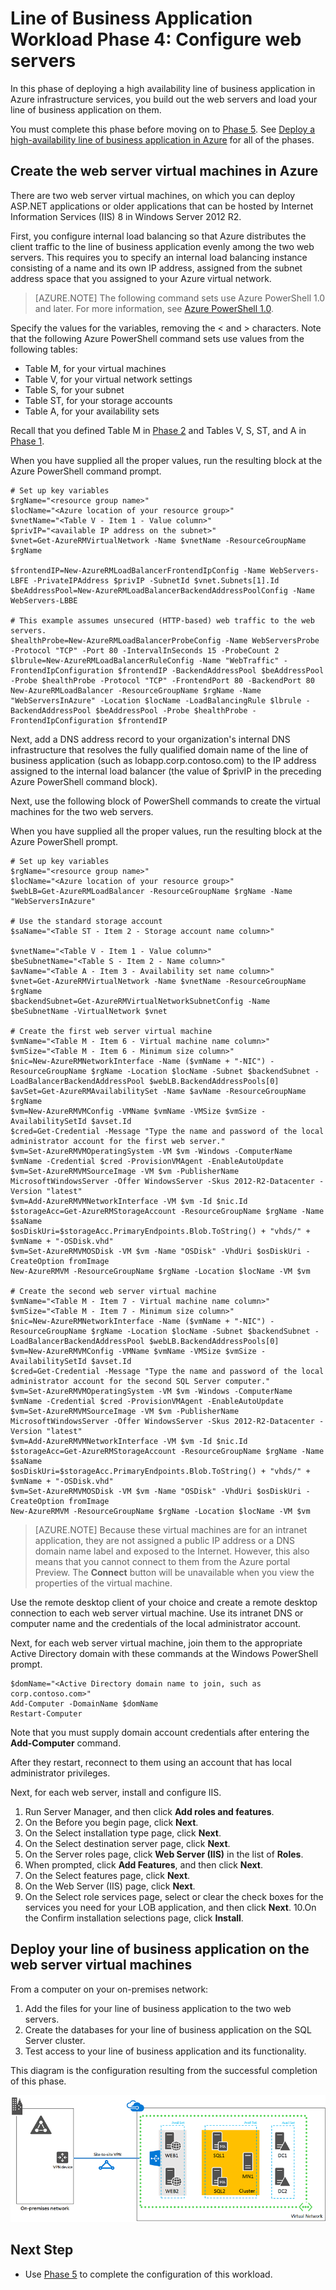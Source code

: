 <!-- deleted in Global -->

<properties 
	pageTitle="Line of business application Phase 4 | Azure" 
	description="Create the web servers and load your line of business application on them in Phase 4 of the line of business application in Azure." 
	documentationCenter=""
	services="virtual-machines-windows" 
	authors="JoeDavies-MSFT" 
	manager="timlt" 
	editor=""
	tags="azure-resource-manager"/>

<tags
	ms.service="virtual-machines-windows"
	ms.date="04/01/2016"
	wacn.date=""/>

# Line of Business Application Workload Phase 4: Configure web servers

In this phase of deploying a high availability line of business application in Azure infrastructure services, you build out the web servers and load your line of business application on them.

You must complete this phase before moving on to [Phase 5](/documentation/articles/virtual-machines-windows-ps-lob-ph5/). See [Deploy a high-availability line of business application in Azure](/documentation/articles/virtual-machines-windows-lob-overview/) for all of the phases.

## Create the web server virtual machines in Azure

There are two web server virtual machines, on which you can deploy ASP.NET applications or older applications that can be hosted by Internet Information Services (IIS) 8 in Windows Server 2012 R2.

First, you configure internal load balancing so that Azure distributes the client traffic to the line of business application evenly among the two web servers. This requires you to specify an internal load balancing instance consisting of a name and its own IP address, assigned from the subnet address space that you assigned to your Azure virtual network. 

> [AZURE.NOTE] The following command sets use Azure PowerShell 1.0 and later. For more information, see [Azure PowerShell 1.0](https://azure.microsoft.com/blog/azps-1-0/).

Specify the values for the variables, removing the < and > characters. Note that the following Azure PowerShell command sets use values from the following tables:

- Table M, for your virtual machines
- Table V, for your virtual network settings
- Table S, for your subnet
- Table ST, for your storage accounts
- Table A, for your availability sets

Recall that you defined Table M in [Phase 2](/documentation/articles/virtual-machines-windows-ps-lob-ph2/) and Tables V, S, ST, and A in [Phase 1](/documentation/articles/virtual-machines-windows-ps-lob-ph1/).

When you have supplied all the proper values, run the resulting block at the Azure PowerShell command prompt.

	# Set up key variables
	$rgName="<resource group name>"
	$locName="<Azure location of your resource group>"
	$vnetName="<Table V - Item 1 - Value column>"
	$privIP="<available IP address on the subnet>"
	$vnet=Get-AzureRMVirtualNetwork -Name $vnetName -ResourceGroupName $rgName

	$frontendIP=New-AzureRMLoadBalancerFrontendIpConfig -Name WebServers-LBFE -PrivateIPAddress $privIP -SubnetId $vnet.Subnets[1].Id
	$beAddressPool=New-AzureRMLoadBalancerBackendAddressPoolConfig -Name WebServers-LBBE

	# This example assumes unsecured (HTTP-based) web traffic to the web servers.
	$healthProbe=New-AzureRMLoadBalancerProbeConfig -Name WebServersProbe -Protocol "TCP" -Port 80 -IntervalInSeconds 15 -ProbeCount 2
	$lbrule=New-AzureRMLoadBalancerRuleConfig -Name "WebTraffic" -FrontendIpConfiguration $frontendIP -BackendAddressPool $beAddressPool -Probe $healthProbe -Protocol "TCP" -FrontendPort 80 -BackendPort 80
	New-AzureRMLoadBalancer -ResourceGroupName $rgName -Name "WebServersInAzure" -Location $locName -LoadBalancingRule $lbrule -BackendAddressPool $beAddressPool -Probe $healthProbe -FrontendIpConfiguration $frontendIP

Next, add a DNS address record to your organization's internal DNS infrastructure that resolves the fully qualified domain name of the line of business application (such as lobapp.corp.contoso.com) to the IP address assigned to the internal load balancer (the value of $privIP in the preceding Azure PowerShell command block).

Next, use the following block of PowerShell commands to create the virtual machines for the two web servers. 

When you have supplied all the proper values, run the resulting block at the Azure PowerShell prompt.

	# Set up key variables
	$rgName="<resource group name>"
	$locName="<Azure location of your resource group>"
	$webLB=Get-AzureRMLoadBalancer -ResourceGroupName $rgName -Name "WebServersInAzure"	
	
	# Use the standard storage account
	$saName="<Table ST - Item 2 - Storage account name column>"

	$vnetName="<Table V - Item 1 - Value column>"
	$beSubnetName="<Table S - Item 2 - Name column>"
	$avName="<Table A - Item 3 - Availability set name column>"
	$vnet=Get-AzureRMVirtualNetwork -Name $vnetName -ResourceGroupName $rgName
	$backendSubnet=Get-AzureRMVirtualNetworkSubnetConfig -Name $beSubnetName -VirtualNetwork $vnet
	
	# Create the first web server virtual machine
	$vmName="<Table M - Item 6 - Virtual machine name column>"
	$vmSize="<Table M - Item 6 - Minimum size column>"
	$nic=New-AzureRMNetworkInterface -Name ($vmName + "-NIC") -ResourceGroupName $rgName -Location $locName -Subnet $backendSubnet -LoadBalancerBackendAddressPool $webLB.BackendAddressPools[0]
	$avSet=Get-AzureRMAvailabilitySet -Name $avName -ResourceGroupName $rgName 
	$vm=New-AzureRMVMConfig -VMName $vmName -VMSize $vmSize -AvailabilitySetId $avset.Id
	$cred=Get-Credential -Message "Type the name and password of the local administrator account for the first web server." 
	$vm=Set-AzureRMVMOperatingSystem -VM $vm -Windows -ComputerName $vmName -Credential $cred -ProvisionVMAgent -EnableAutoUpdate
	$vm=Set-AzureRMVMSourceImage -VM $vm -PublisherName MicrosoftWindowsServer -Offer WindowsServer -Skus 2012-R2-Datacenter -Version "latest"
	$vm=Add-AzureRMVMNetworkInterface -VM $vm -Id $nic.Id
	$storageAcc=Get-AzureRMStorageAccount -ResourceGroupName $rgName -Name $saName
	$osDiskUri=$storageAcc.PrimaryEndpoints.Blob.ToString() + "vhds/" + $vmName + "-OSDisk.vhd"
	$vm=Set-AzureRMVMOSDisk -VM $vm -Name "OSDisk" -VhdUri $osDiskUri -CreateOption fromImage
	New-AzureRMVM -ResourceGroupName $rgName -Location $locName -VM $vm
	
	# Create the second web server virtual machine
	$vmName="<Table M - Item 7 - Virtual machine name column>"
	$vmSize="<Table M - Item 7 - Minimum size column>"
	$nic=New-AzureRMNetworkInterface -Name ($vmName + "-NIC") -ResourceGroupName $rgName -Location $locName -Subnet $backendSubnet -LoadBalancerBackendAddressPool $webLB.BackendAddressPools[0]
	$vm=New-AzureRMVMConfig -VMName $vmName -VMSize $vmSize -AvailabilitySetId $avset.Id
	$cred=Get-Credential -Message "Type the name and password of the local administrator account for the second SQL Server computer." 
	$vm=Set-AzureRMVMOperatingSystem -VM $vm -Windows -ComputerName $vmName -Credential $cred -ProvisionVMAgent -EnableAutoUpdate
	$vm=Set-AzureRMVMSourceImage -VM $vm -PublisherName MicrosoftWindowsServer -Offer WindowsServer -Skus 2012-R2-Datacenter -Version "latest"
	$vm=Add-AzureRMVMNetworkInterface -VM $vm -Id $nic.Id
	$storageAcc=Get-AzureRMStorageAccount -ResourceGroupName $rgName -Name $saName
	$osDiskUri=$storageAcc.PrimaryEndpoints.Blob.ToString() + "vhds/" + $vmName + "-OSDisk.vhd"
	$vm=Set-AzureRMVMOSDisk -VM $vm -Name "OSDisk" -VhdUri $osDiskUri -CreateOption fromImage
	New-AzureRMVM -ResourceGroupName $rgName -Location $locName -VM $vm

> [AZURE.NOTE] Because these virtual machines are for an intranet application, they are not assigned a public IP address or a DNS domain name label and exposed to the Internet. However, this also means that you cannot connect to them from the Azure portal Preview. The **Connect** button will be unavailable when you view the properties of the virtual machine.

Use the remote desktop client of your choice and create a remote desktop connection to each web server virtual machine. Use its intranet DNS or computer name and the credentials of the local administrator account.

Next, for each web server virtual machine, join them to the appropriate Active Directory domain with these commands at the Windows PowerShell prompt.

	$domName="<Active Directory domain name to join, such as corp.contoso.com>"
	Add-Computer -DomainName $domName
	Restart-Computer

Note that you must supply domain account credentials after entering the **Add-Computer** command.

After they restart, reconnect to them using an account that has local administrator privileges.

Next, for each web server, install and configure IIS.

1. Run Server Manager, and then click **Add roles and features**.
2. On the Before you begin page, click **Next**.
3. On the Select installation type page, click **Next**.
4. On the Select destination server page, click **Next**.
5. On the Server roles page, click **Web Server (IIS)** in the list of **Roles**.
6. When prompted, click **Add Features**, and then click **Next**.
7. On the Select features page, click **Next**.
8. On the Web Server (IIS) page, click **Next**.
9. On the Select role services page, select or clear the check boxes for the services you need for your LOB application, and then click **Next**.
10.On the Confirm installation selections page, click **Install**.

## Deploy your line of business application on the web server virtual machines

From a computer on your on-premises network:

1.	Add the files for your line of business application to the two web servers.
2.	Create the databases for your line of business application on the SQL Server cluster.
3.	Test access to your line of business application and its functionality.

This diagram is the configuration resulting from the successful completion of this phase.

![](./media/virtual-machines-windows-ps-lob-ph4/workload-lobapp-phase4.png)

## Next Step

- Use [Phase 5](/documentation/articles/virtual-machines-windows-ps-lob-ph5/) to complete the configuration of this workload.

